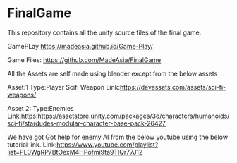 # FinalGame
This repository contains all the unity source files of the final game.




GamePLay
https://madeasia.github.io/Game-Play/

Game Files:
https://github.com/MadeAsia/FinalGame

All the Assets are self made using blender except from the below assets

Asset:1
Type:Player Scifi Weapon
Link:https://devassets.com/assets/sci-fi-weapons/

Asset 2:
Type:Enemies
Link:https:https://assetstore.unity.com/packages/3d/characters/humanoids/sci-fi/stardudes-modular-character-base-pack-26427

We have got Got help for enemy AI from the below youtube  using the below tutorial link.
Link:https://www.youtube.com/playlist?list=PL0WgRP7BtOexM4HPofmi9ta9TlQr77J12
